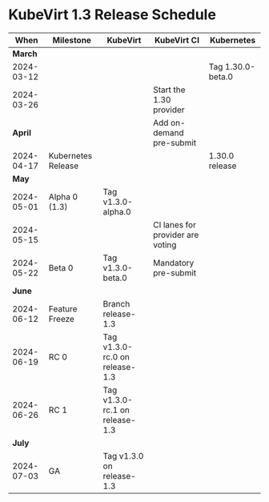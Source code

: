 # KubeVirt 1.3 Release Schedule

| **When**    | **Milestone**      | **KubeVirt**                   | **KubeVirt CI**                  | **Kubernetes**     |
| ----------- | ------------------ | ------------------------------ | -------------------------------- | ------------------ |
| **March**   |                    |                                |                                  |                    |
|  2024-03-12 |                    |                                |                                  | Tag 1.30.0-beta.0  |
|  2024-03-26 |                    |                                | Start the 1.30 provider          |                    |
| **April**   |                    |                                | Add on-demand pre-submit         |                    |
|  2024-04-17 | Kubernetes Release |                                |                                  | 1.30.0 release     |
|  **May**    |                    |                                |                                  |                    |
|  2024-05-01 | Alpha 0 (1.3)      | Tag v1.3.0-alpha.0             |                                  |                    |
|  2024-05-15 |                    |                                | CI lanes for provider are voting |                    |
|  2024-05-22 | Beta 0             | Tag v1.3.0-beta.0              | Mandatory pre-submit             |                    |
| **June**    |                    |                                |                                  |                    |
|  2024-06-12 | Feature Freeze     | Branch release-1.3             |                                  |                    |
|  2024-06-19 | RC 0               | Tag v1.3.0-rc.0 on release-1.3 |                                  |                    |
|  2024-06-26 | RC 1               | Tag v1.3.0-rc.1 on release-1.3 |                                  |                    |
| **July**    |                    |                                |                                  |                    |
|  2024-07-03 | GA                 | Tag v1.3.0 on release-1.3      |                                  |                    |